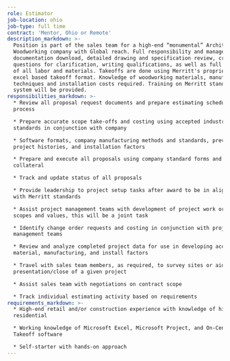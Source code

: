 ```yaml
---
role: Estimator
job-location: ohio
job-type: full time
contract: 'Mentor, Ohio or Remote'
description_markdown: >-
  Position is part of the sales team for a high-end “monumental” Architectural
  Woodworking company with Global reach. Full responsibility and management of
  documentation download, detailed drawing and specification review, creating
  questions for clarification, writing qualifications, as well as full pricing
  of all labor and materials. Takeoffs are done using Merritt's proprietary
  excel based takeoff format. Knowledge of woodworking materials, manufacturing
  techniques and installation costs required. Training on Merritt standards and
  system will be provided.
responsibilities_markdown: >-
  * Review all proposal request documents and prepare estimating schedules and
  process

  * Prepare accurate scope take-offs and costing using accepted industry
  standards in conjunction with company

  * Software formats, company manufacturing methods and standards, previous
  project histories, and installation factors

  * Prepare and execute all proposals using company standard forms and
  collateral

  * Track and update status of all proposals

  * Provide leadership to project setup tasks after award to be in alignment
  with Merritt standards

  * Assist project management teams with development of project work order
  scopes and values, this will be a joint task

  * Identify change order requests and costing in conjunction with project
  management teams

  * Review and analyze completed project data for use in developing accurate
  material, manufacturing, and install factors

  * Travel with sales team members, as required, to survey sites or aid in
  presentation/close of a given project

  * Assist sales team with negotiations on contract scope

  * Track individual estimating activity based on requirements
requirements_markdown: >-
  * High-end retail and/or construction experience with knowledge of high-end
  residential

  * Working knowledge of Microsoft Excel, Microsoft Project, and On-Center
  Takeoff software

  * Self-starter with hands-on approach
---
```

